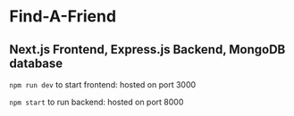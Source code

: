 # Find-A-Friend

## Next.js Frontend, Express.js Backend, MongoDB database

`npm run dev` to start frontend: hosted on port 3000

`npm start` to run backend: hosted on port 8000